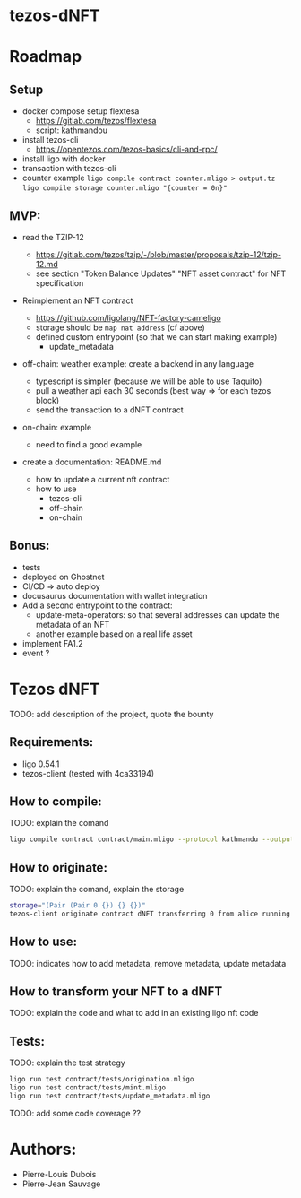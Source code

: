 # tezos-dNFT

# Roadmap
## Setup
- docker compose setup flextesa
   - https://gitlab.com/tezos/flextesa
   - script: kathmandou
- install tezos-cli
   - https://opentezos.com/tezos-basics/cli-and-rpc/
- install ligo with docker
- transaction with tezos-cli
- counter example
  `ligo compile contract counter.mligo > output.tz`
  `ligo compile storage counter.mligo "{counter = 0n}"`

## MVP:
- read the TZIP-12
   - https://gitlab.com/tezos/tzip/-/blob/master/proposals/tzip-12/tzip-12.md
   - see section "Token Balance Updates" "NFT asset contract" for NFT specification

- Reimplement an NFT contract
   - https://github.com/ligolang/NFT-factory-cameligo
   - storage should be `map nat address` (cf above)
   - defined custom entrypoint (so that we can start making example)
        - update_metadata

- off-chain: weather example: create a backend in any language
   - typescript is simpler (because we will be able to use Taquito)
   - pull a weather api each 30 seconds (best way => for each tezos block)
   - send the transaction to a dNFT contract

- on-chain: example
   - need to find a good example

- create a documentation: README.md
   - how to update a current nft contract
   - how to use
       - tezos-cli
       - off-chain
       - on-chain

## Bonus:
 - tests
 - deployed on Ghostnet
 - CI/CD => auto deploy
 - docusaurus documentation with wallet integration
 - Add a second entrypoint to the contract:
     - update-meta-operators: so that several addresses can update the metadata of an NFT
     - another example based on a real life asset
 - implement FA1.2
 - event ?

# Tezos dNFT
TODO: add description of the project, quote the bounty

## Requirements:
 - ligo 0.54.1
 - tezos-client (tested with 4ca33194)

## How to compile:

TODO: explain the comand

```bash
ligo compile contract contract/main.mligo --protocol kathmandu --output-file nft.tz
```


## How to originate:

TODO: explain the comand, explain the storage

```bash
storage="(Pair (Pair 0 {}) {} {})"
tezos-client originate contract dNFT transferring 0 from alice running "`cat nft.tz`" --init "$storage" --burn-cap 1 --force
```

## How to use:
TODO: indicates how to add metadata, remove metadata, update metadata

## How to transform your NFT to a dNFT
TODO: explain the code and what to add in an existing ligo nft code

## Tests:

TODO: explain the test strategy

```bash
ligo run test contract/tests/origination.mligo
ligo run test contract/tests/mint.mligo
ligo run test contract/tests/update_metadata.mligo
```
TODO: add some code coverage ??

# Authors:
- Pierre-Louis Dubois
- Pierre-Jean Sauvage